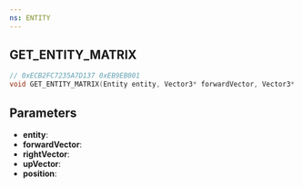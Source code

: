```yaml
---
ns: ENTITY
---
```

## GET_ENTITY_MATRIX

```c
// 0xECB2FC7235A7D137 0xEB9EB001
void GET_ENTITY_MATRIX(Entity entity, Vector3* forwardVector, Vector3* rightVector, Vector3* upVector, Vector3* position);
```


## Parameters
* **entity**: 
* **forwardVector**: 
* **rightVector**: 
* **upVector**: 
* **position**: 




